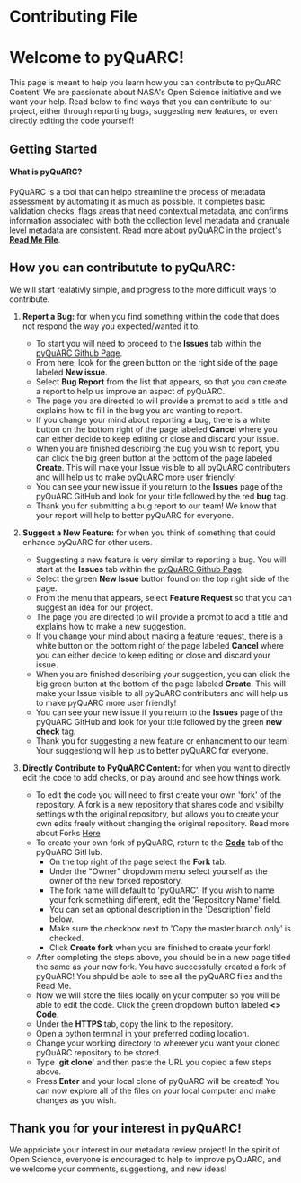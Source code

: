 # Contributing File

# Welcome to pyQuARC!
This page is meant to help you learn how you can contribute to pyQuARC Content! We are passionate about NASA's Open Science initiative and we want your help. Read below to find ways that you can contribute to our project, either through reporting bugs, suggesting new features, or even directly editing the code yourself! 
## Getting Started
#### What is pyQuARC? 
PyQuARC is a tool that can helpp streamline the process of metadata assessment by automating it as much as possible. It completes basic validation checks, flags areas that need contextual metadata, and confirms information associated with both the collection level metadata and granuale level metadata are consistent. Read more about pyQuARC in the project's [**Read Me File**](https://github.com/NASA-IMPACT/pyQuARC?tab=readme-ov-file#pyquarc). 

## How you can contributute to pyQuARC:
We will start realativly simple, and progress to the more difficult ways to contribute. 

1. **Report a Bug:** for when you find something within the code that does not respond the way you expected/wanted it to.
   * To start you will need to proceed to the **Issues** tab within the [pyQuARC Github Page](https://github.com/NASA-IMPACT/pyQuARC/issues). 
   * From here, look for the green button on the right side of the page labeled **New issue**. 
   * Select **Bug Report** from the list that appears, so that you can create a report to help us improve an aspect of pyQuARC.
   * The page you are directed to will provide a prompt to add a title and explains how to fill in the bug you are wanting to report. 
   * If you change your mind about reporting a bug, there is a white button on the bottom right of the page labeled **Cancel** where you can either decide to keep editing or close and discard your issue.
   * When you are finished describing the bug you wish to report, you can click the big green button at the bottom of the page labeled **Create**. This will make your Issue visible to all pyQuARC contributers and will help us to make pyQuARC more user friendly!
   * You can see your new issue if you return to the **Issues** page of the pyQuARC GitHub and look for your title followed by the red __bug__ tag. 
   * Thank you for submitting a bug report to our team! We know that your report will help to better pyQuARC for everyone.

2. **Suggest a New Feature:** for when you think of something that could enhance pyQuARC for other users.
   * Suggesting a new feature is very similar to reporting a bug. You will start at the **Issues** tab within the [pyQuARC Github Page](https://github.com/NASA-IMPACT/pyQuARC/issues). 
   * Select the green **New Issue** button found on the top right side of the page.
   * From the menu that appears, select **Feature Request** so that you can suggest an idea for our project.
   * The page you are directed to will provide a prompt to add a title and explains how to make a new suggestion. 
   * If you change your mind about making a feature request, there is a white button on the bottom right of the page labeled **Cancel** where you can either decide to keep editing or close and discard your issue.
   * When you are finished describing your suggestion, you can click the big green button at the bottom of the page labeled **Create**. This will make your Issue visible to all pyQuARC contributers and will help us to make pyQuARC more user friendly!
   * You can see your new issue if you return to the **Issues** page of the pyQuARC GitHub and look for your title followed by the green __new check__ tag. 
   * Thank you for suggesting a new feature or enhancment to our team! Your suggestiong will help us to better pyQuARC for everyone. 

3. **Directly Contribute to PyQuARC Content:** for when you want to directly edit the code to add checks, or play around and see how things work. 
   * To edit the code you will need to first create your own 'fork' of the repository. A fork is a new repository that shares code and visibilty settings with the original repository, but allows you to create your own edits freely without changing the original repository. Read more about Forks [Here](https://docs.github.com/en/pull-requests/collaborating-with-pull-requests/working-with-forks/fork-a-repo)
   * To create your own fork of pyQuARC, return to the [**Code**](https://github.com/NASA-IMPACT/pyQuARC) tab of the pyQuARC GitHub.
     * On the top right of the page select the **Fork** tab. 
     * Under the "Owner" dropdowm menu select yourself as the owner of the new forked repository.
     * The fork name will default to 'pyQuARC'. If you wish to name your fork something different, edit the 'Repository Name' field. 
     * You can set an optional description in the 'Description' field below.
     * Make sure the checkbox next to 'Copy the master branch only' is checked. 
     * Click **Create fork** when you are finished to create your fork!
   * After completing the steps above, you should be in a new page titled the same as your new fork. You have successfully created a fork of pyQuARC! You shpuld be able to see all the pyQuARC files and the Read Me. 
   * Now we will store the files locally on your computer so you will be able to edit the code. Click the green dropdown button labeled **<> Code**. 
   * Under the **HTTPS** tab, copy the link to the repository. 
   * Open a python terminal in your preferred coding location.
   * Change your working directory to wherever you want your cloned pyQuARC repository to be stored.
   * Type '__git clone__' and then paste the URL you copied a few steps above. 
   * Press **Enter** and your local clone of pyQuARC will be created! You can now explore all of the files on your local computer and make changes as you wish. 

## Thank you for your interest in pyQuARC!
We appriciate your interest in our metadata review project! In the spirit of Open Science, everyone is encouraged to help to improve pyQuARC, and we welcome your comments, suggestiong, and new ideas!




